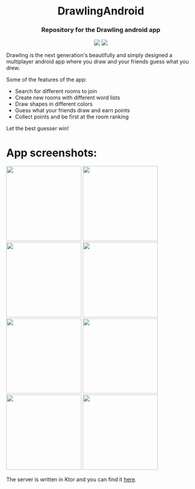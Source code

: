 <h1 align="center">DrawlingAndroid</h1>

<h3 align="center">Repository for the Drawling android app</h3>

<p align="center">
 <img src="https://PlayBadges.pavi2410.me/badge/downloads?id=com.draw.drawlingandroid&pretty"/>
 <img src="https://PlayBadges.pavi2410.me/badge/ratings?id=com.draw.drawlingandroid&pretty" />
</p>

Drawling is the next generation's beautifully and simply designed a multiplayer android app where you draw and your friends guess what you drew.

Some of the features of the app:
 - Search for different rooms to join
 - Create new rooms with different word lists
 - Draw shapes in different colors
 - Guess what your friends draw and earn points
 - Collect points and be first at the room ranking

Let the best guesser win!

# App screenshots:

<img src="https://user-images.githubusercontent.com/35437662/188514487-ee01a6d4-02a7-4436-af3b-2037d9d8311c.png" width=200 /> <img src="https://user-images.githubusercontent.com/35437662/188514490-e8ebe80b-f0e2-45a9-ac37-fd184e7de6aa.png" width=200 /> <img src="https://user-images.githubusercontent.com/35437662/188514492-b7c7f26b-b1f6-4515-ab14-92b253f229b8.png" width=200 /> <img src="https://user-images.githubusercontent.com/35437662/188514498-544a47eb-2ad9-4415-8d99-4d7ca1ae8dfd.png" width=200 /> <img src="https://user-images.githubusercontent.com/35437662/188514500-16e2cd77-f3d0-46ce-9b85-0dd89337477d.png" width=200 /> <img src="https://user-images.githubusercontent.com/35437662/188514503-7c208cbd-f765-45d7-9dff-1c942423a038.png" width=200 /> <img src="https://user-images.githubusercontent.com/35437662/188514507-33f78742-2554-4a82-9ce2-9964b8f11e1d.png" width=200 /> <img src="https://user-images.githubusercontent.com/35437662/188514510-bb36b3a1-d855-48ed-9a33-89747a9f54b5.png" width=200 />

The server is written in Ktor and you can find it [here](https://github.com/Giga99/DrawlingServer).

